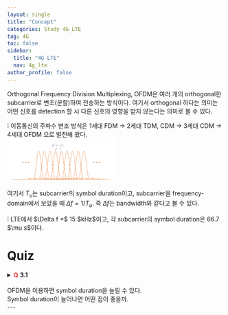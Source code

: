 ```yaml
---
layout: single
title: "Concept"
categories: Study 4G_LTE
tag: 4G
toc: false
sidebar:
  title: "4G LTE"
  nav: 4g_lte
author_profile: false
---
```


Orthogonal Frequency Division Multiplexing, OFDM은 여러 개의 orthogonal한 subcarrier로 변조(분할)하여 전송하는 방식이다. 여기서 orthogonal 하다는 의미는 어떤 신호를 detection 할 시 다른 신호의 영향을 받지 않는다는 의미로 볼 수 있다.

<div class = "notice" markdown = "1">
❕ 이동통신의 주파수 변조 방식은
1세대 FDM -> 2세대 TDM, CDM -> 3세대 CDM -> 4세대 OFDM
으로 발전해 왔다.

</div>

<img src="/images/4g_lte-3.1/graph_1.png" width="50%" height="50%">

여기서 $T_u$는 subcarrier의 symbol duration이고, subcarrier을 frequency-domain에서 보았을 때 $\Delta f = 1/T_u$. 즉 $\Delta f$는 bandwidth와 같다고 볼 수 있다.

<div class = "notice" markdown = "1">
❕ LTE에서 $\Delta f =$ 15 $kHz$이고, 각 subcarrier의 symbol duration은 66.7 $\mu s$이다.
</div>

# Quiz

<details>
<summary><span style="color:#F0383B;font-weight:bold;">Q</span> <span style="font-weight:bold;">3.1</span><br><br>
OFDM을 이용하면 symbol duration을 늘릴 수 있다.<br>
Symbol duration이 늘어나면 어떤 점이 좋을까.
</summary>
<div class = "notice" markdown = "1">

📌 **Answer**

Symbol duration이 짧아지면 intersymbol interference(ISI)가 발생하고, 통신에 방해가 되기 때문에 duration은 ISI가 발생하지 않도록 충분히 길어야 한다.

</div>
</details>
---
